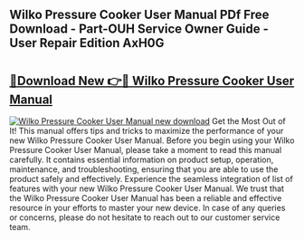 ## Wilko Pressure Cooker User Manual PDf Free Download - Part-OUH Service Owner Guide - User Repair Edition AxH0G

# <h2><a href="http://cf18985.oget.top/?id=Wilko+Pressure+Cooker+User+Manual">🔗Download New 👉🔴 Wilko Pressure Cooker User Manual</a></h2>

[![Wilko Pressure Cooker User Manual new download](https://i.imgur.com/5g1atiW.png)](http://cf18985.oget.top/?id=Wilko+Pressure+Cooker+User+Manual)
Get the Most Out of It! This manual offers tips and tricks to maximize the performance of your new Wilko Pressure Cooker User Manual. Before you begin using your Wilko Pressure Cooker User Manual, please take a moment to read this manual carefully. It contains essential information on product setup, operation, maintenance, and troubleshooting, ensuring that you are able to use the product safely and effectively. Experience the seamless integration of list of features with your new Wilko Pressure Cooker User Manual. We trust that the Wilko Pressure Cooker User Manual has been a reliable and effective resource in your efforts to master your new device. In case of any queries or concerns, please do not hesitate to reach out to our customer service team.

